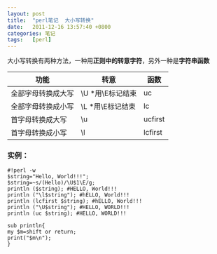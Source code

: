 ```yaml
---
layout: post
title:  "perl笔记  大小写转换"
date:   2011-12-16 13:57:40 +0800
categories: 笔记
tags:   [perl]
---
```

大小写转换有两种方法，一种用**正则中的转意字符**，另外一种是**字符串函数**

功能  |转意  |函数
---|---|---
全部字母转换成大写   |\U *用\E标记结束   |uc
全部字母转换成小写   |\L *用\E标记结束   |lc
首字母转换成大写    |\u  |ucfirst
首字母转换成小写    |\l  |lcfirst


### 实例：

    #!perl -w
    $string="Hello, World!!!";
    $string=~s/(Hello)/\U$1\E/g;
    println ($string); #HELLO, World!!!
    println ("\l$string"); #hELLO, World!!!
    println (lcfirst $string); #hELLO, World!!!
    println ("\U$string"); #HELLO, WORLD!!!
    println (uc $string); #HELLO, WORLD!!!

    sub println{
    my $m=shift or return;
    print("$m\n");
    }